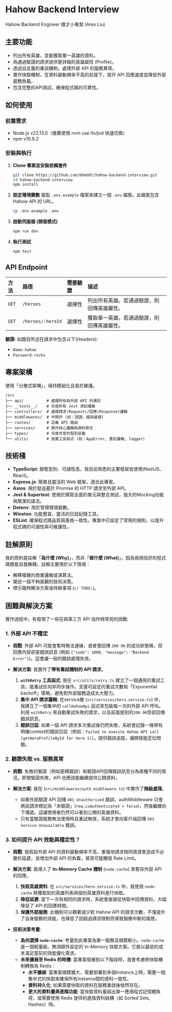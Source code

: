 # Hahow Backend Interview

Hahow Backend Engineer 徵才小專案 (Ares Liu)

## 主要功能

-   列出所有英雄，並能獲取單一英雄的資料。
-   為通過驗證的請求提供更詳細的英雄屬性 (Profile)。
-   透過自定義的重試機制，處理外部 API 的服務異常。
-   實作快取機制，在資料變動頻率不高的前提下，提升 API 回應速度並降低外部服務負載。
-   包含完整的API測試，確保程式碼的可靠性。

## 如何使用

### 前置需求

-   Node.js v22.13.0（推薦使用 nvm use lts/jod 快速切換）
-   npm v10.9.2

### 安裝與執行

1.  **Clone 專案並安裝依賴套件**
    ```bash
    git clone https://github.com/bbmddt/hahow-backend-interview.git
    cd hahow-backend-interview
    npm install
    ```

2.  **設定環境變數**
    複製 `.env.example` 檔案來建立一個 `.env` 檔案。此檔案包含Hahow API 的 URL。
    ```bash
    cp .env.example .env
    ```

3.  **啟動伺服器 (開發模式)**
    ```bash
    npm run dev
    ```

4.  **執行測試**
    ```bash
    npm test
    ```

## API Endpoint

| 方法  | 路徑              | 需要驗證 | 描述                                       |
| :---- | :---------------- | :------- | :----------------------------------------- |
| `GET` | `/heroes`         | 選擇性   | 列出所有英雄。若通過驗證，則回傳英雄屬性。 |
| `GET` | `/heroes/:heroId` | 選擇性   | 獲取單一英雄。若通過驗證，則回傳英雄屬性。 |

**驗證:**
如題目所述在請求中包含以下(Headers):
-   `Name`: `hahow`
-   `Password`: `rocks`

## 專案架構

使用「分層式架構」，保持模組化且易於維護。

```
/src
├── api/          # 處理所有與外部 API 的通訊
├── __tests__/    # 存放所有 Jest 測試檔案
├── controllers/  # 處理請求(Request)/回應(Response)邏輯
├── middlewares/  # 中間件 (如：認證、錯誤處理)
├── routes/       # 定義 API 路由
├── services/     # 實作核心邏輯與資料聚合
├── types/        # 存放共享的型別定義
└── utils/        # 放置工具函式 (如：AppError, 重試邏輯, logger)
```

## 技術棧

-   **TypeScript**: 靜態型別、可讀性高，我目前熟悉的主要框架皆使用(NestJS、React)。
-   **Express.js**: 簡單且靈活的 Web 框架，適合此專案。
-   **Axios**: 用於發送基於 Promise 的 HTTP 請求至外部 API。
-   **Jest & Supertest**: 使用於撰寫全面的單元與整合測試，強大的Mocking功能與簡潔的語法。
-   **Dotenv**: 用於管理環境變數。
-   **Winston**: 功能豐富、靈活的日誌紀錄工具。
-   **ESLint**: 確保程式碼品質與風格一致性。專案中已設定了常用的規則，以提升程式碼的可讀性與可維護性。

## 註解原則

我的原則是註解「**為什麼 (Why)**」，而非「**做什麼 (What)**」，因為我相信好的程式碼應能自我解釋。註解主要用於以下情境：
-   解釋複雜的商業邏輯或演算法。
-   闡述一個不夠直觀的技術決策。
-   標示臨時解決方案或待辦事項 (`// TODO:`)。

## 困難與解決方案

實作過程中，有發現了一些在與第三方 API 協作時常見的挑戰:

### 1. 外部 API 不穩定

-   **挑戰**: 外部 API 可能會暫時無法連線，或者會回傳 `200 OK` 的成功狀態碼，但回應內容卻是錯誤訊息 (例如 `{"code": 1000, "message": "Backend Error"}`)。這會讓一般的錯誤處理失效。

-   **解決方案**: 我實作了**帶有重試機制的 API 請求**。
    1.  **`withRetry` 工具函式**: 我在 `src/utils/retry.ts` 建立了一個通用的重試工具，能重試任何非同步操作。支援可設定的重試次數和「Exponential backoff」策略，避免對外部服務造成太大壓力。
    2.  **集中 API 請求邏輯**: 在service層 (`src/services/hero.service.ts`) 中，我建立了一個集中的 `callHahowApi` 函式來包裝每一次的外部 API 呼叫。利用 `withRetry` 來自動重試失敗的請求，以及前面提到的`200 OK`但卻回傳錯誤訊息。
    3.  **錯誤日誌**: 如果一個 API 請求多次重試後仍然失敗，系統會記錄一條帶有明確context的錯誤日誌（例如：`Failed to execute Hahow API call [getHeroProfileById for hero 1]`）。提供錯誤追蹤，讓開發能定位問題。

### 2. 驗證失敗 vs. 服務異常

-   **挑戰**: 失敗的驗證（例如密碼錯誤）和驗證API回傳錯誤訊息分為兩種不同的情況。即使驗證失敗，API 也應該能繼續提供公開資料。

-   **解決方案**: 我在 (`src/middlewares/auth.middleware.ts`) 中實作了**降級處理**。
    -   如果外部驗證 API 回傳 `401 Unauthorized` 錯誤，authMiddleware 只會將該請求標記為「未驗證」(`req.isAuthenticated = false`)，然後繼續向下傳遞。這讓使用者仍然可以看到公開的英雄資料。
    -   只有當驗證服務無法使用時且重試無效，系統才會向客戶端回傳 `503 Service Unavailable` 錯誤。

### 3. 如何提升 API 效能與穩定性？

-   **挑戰**: 我假設外部 API 的資料變動頻率不高，重複地請求相同資源會造成不必要的延遲，並增加外部 API 的負載，甚至可能觸發 Rate Limit。

-   **解決方案**: 我導入了 **In-Memory Cache 機制** (`node-cache`) 來暫存外部 API 的回應。
    1.  **快取英雄資料**: 在 `src/services/hero.service.ts` 中，我使用 `node-cache` 將獲取到的英雄列表與個別英雄資料進行快取。
    2.  **降低延遲**: 當下一次有相同的請求時，系統會直接從快取中回傳資料，大幅降低了 API 的回應時間。
    3.  **保護外部服務**: 此機制可以顯著減少對 Hahow API 的請求次數，不僅提升了自身服務的效能，也降低了因超過請求限制而導致服務中斷的風險。

-   **技術決策考量**:
    -   **為何選擇 `node-cache`**: 考量到此專案為單一服務且規模較小，`node-cache` 是一個輕量級、無須額外設定的 In-Memory 快取方案。它能以最低的成本滿足當前的效能優化需求。
    -   **未來擴展至 Redis 的時機**: 當專案發展到以下階段時，我會考慮將快取機制轉換為 Redis：
        -   **水平擴展**: 當專案規模擴大，需要部署到多個Instance上時，需要一個集中式的快取來確保所有Instance間的資料一致性。
        -   **資料持久化**: 如果需要快取的資料在服務重啟後依然存在。
        -   **更大的資料量與進階功能**: 當快取資料量超出單一應用程式記憶體負荷，或需要使用 Redis 提供的進階資料結構（如 Sorted Sets, Hashes）時。

